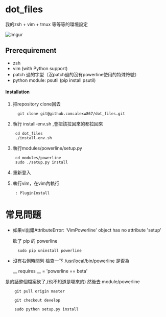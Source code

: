 dot_files
===

我的zsh + vim + tmux 等等等的環境設定

![Imgur](http://i.imgur.com/5mM1HNb.png)

## Prerequirement

* zsh
* vim (with Python support)
* patch 過的字型（沒patch過的沒有powerline使用的特殊符號）
* python module: psutil (pip install psutil)

#### Installation

1. 把repository clone回去

         git clone git@github.com:alexw867/dot_files.git

2. 執行 install-env.sh ,會把該拉回來的都拉回來

        cd dot_files
        ./install-env.sh
        
3. 執行modules/powerline/setup.py

        cd modules/powerline
        sudo ./setup.py install
    
4. 重新登入

5. 執行vim，在vim內執行

        : PluginInstall
        
# 常見問題

* 如果vi出錯AttributeError: 'VimPowerline' object has no attribute 'setup'

    砍了 pip 的 powerline
    
        sudo pip uninstall powerline

* 沒有右側時間列
 檢查一下 /usr/local/bin/powerline 是否為 

     __ requires __ = 'powerline == beta'

 是的話整個檔案砍了,(也不知道是哪來的)
 然後去 module/powerline

        git pull origin master

        git checkout develop

        sudo python setup.py install
